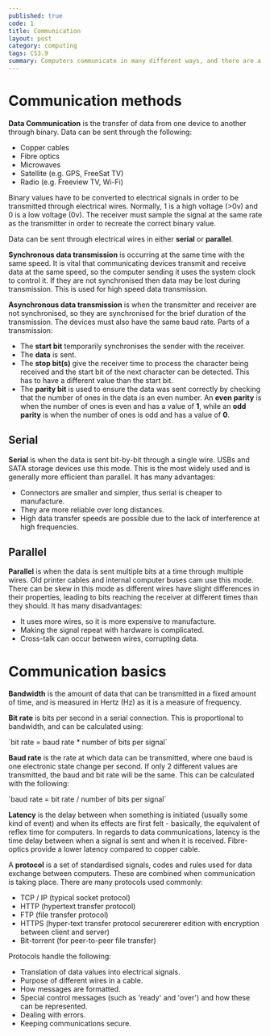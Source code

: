 ```yaml
---
published: true
code: 1
title: Communication
layout: post
category: computing
tags: CS3.9
summary: Computers communicate in many different ways, and there are a lot of factors that contribute to this.
---
```


# Communication methods
**Data Communication** is the transfer of data from one device to another through binary. Data can be sent through the following:

  * Copper cables
  * Fibre optics
  * Microwaves
  * Satellite (e.g. GPS, FreeSat TV)
  * Radio (e.g. Freeview TV, Wi-Fi)

Binary values have to be converted to electrical signals in order to be transmitted through electrical wires. Normally, 1 is a high voltage (>0v) and 0 is a low voltage (0v). The receiver must sample the signal at the same rate as the transmitter in order to recreate the correct binary value.

Data can be sent through electrical wires in either  **serial** or **parallel**.


**Synchronous data transmission** is occurring at the same time with the same speed. It is vital that communicating devices transmit and receive data at the same speed, so the computer sending it uses the system clock to control it. If they are not synchronised then data may be lost during transmission. This is used for high speed data transmission.

**Asynchronous data transmission** is when the transmitter and receiver are not synchronised, so they are synchronised for the brief duration of the transmission. The devices must also have the same baud rate. Parts of a transmission:

  * The **start bit** temporarily synchronises the sender with the receiver.
  * The **data** is sent.
  * The **stop bit(s)** give the receiver time to process the character being received and the start bit of the next character can be detected. This has to have a different value than the start bit.
  * The **parity bit** is used to ensure the data was sent correctly by checking that the number of ones in the data is an even number. An **even parity** is when the number of ones is even and has a value of **1**, while an **odd parity** is when the number of ones is odd and has a value of **0**.


## Serial
**Serial** is when the data is sent bit-by-bit through a single wire. USBs and SATA storage devices use this mode. This is the most widely used and is generally more efficient than parallel. It has many advantages:

* Connectors are smaller and simpler, thus serial is cheaper to manufacture.
* They are more reliable over long distances.
* High data transfer speeds are possible due to the lack of interference at high frequencies.

## Parallel
**Parallel** is when the data is sent multiple bits at a time through multiple wires. Old printer cables and internal computer buses cam use this mode. There can be skew in this mode as different wires have slight differences in their properties, leading to bits reaching the receiver at different times than they should. It has many disadvantages:

* It uses more wires, so it is more expensive to manufacture.
* Making the signal repeat with hardware is complicated.
* Cross-talk can occur between wires, corrupting data.

# Communication basics

**Bandwidth** is the amount of data that can be transmitted in a fixed amount of time, and is measured in Hertz (Hz) as it is a measure of frequency.

**Bit rate** is bits per second in a serial connection. This is proportional to bandwidth, and can be calculated using:

\`bit rate = baud rate * number of bits per signal\`

**Baud rate** is the rate at which data can be transmitted, where one baud is one electronic state change per second. If only 2 different values are transmitted, the baud and bit rate will be the same. This can be calculated with the following:

\`baud rate = bit rate / number of bits per signal\`

**Latency** is the delay between when something is initiated (usually some kind of event) and when its effects are first felt - basically, the equivalent of reflex time for computers. In regards to data communications, latency is the time delay between when a signal is sent and when it is received. Fibre-optics provide a lower latency compared to copper cable.

A **protocol** is a set of standardised signals, codes and rules used for data exchange between computers. These are combined when communication is taking place. There are many protocols used commonly:

  * TCP / IP (typical socket protocol)
  * HTTP (hypertext transfer protocol)
  * FTP (file transfer protocol)
  * HTTPS (hyper-text transfer protocol securererer edition with encryption between client and server)
  * Bit-torrent (for peer-to-peer file transfer)

Protocols handle the following:

  * Translation of data values into electrical signals.
  * Purpose of different wires in a cable.
  * How messages are formatted.
  * Special control messages (such as 'ready' and 'over') and how these can be represented.
  * Dealing with errors.
  * Keeping communications secure.
